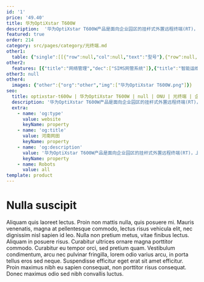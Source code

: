 ```yaml
---
id: '1'
price: '49.40'
title: 华为OptiXstar T600W
description:  '华为OptiXstar T600W产品是面向企业园区的挂杆式外置远程终端(RT)，上行提供一个GE接口，用户侧提供Wi-Fi接入和1个GE以太网接口，为用户提供高清的视频回传服务。'
featured: true
order: 214
category: src/pages/category/光终端.md
other1: 
  table: {"single":[[{"row":null,"col":null,"text":"型号"},{"row":null,"col":null,"text":"华为OptiXstar T600W"}],[{"row":null,"col":null,"text":"尺寸"},{"row":null,"col":null,"text":"220mm x 220mm x 96mm(不含套筒等配件)"}],[{"row":null,"col":null,"text":"重量"},{"row":null,"col":null,"text":"约2.5kg"}],[{"row":null,"col":null,"text":"网络侧接口"},{"row":null,"col":null,"text":"GE（电）"}],[{"row":null,"col":null,"text":"用户侧接口"},{"row":null,"col":null,"text":"1GE+5G Wi-Fi"}],[{"row":null,"col":null,"text":"整机供电"},{"row":null,"col":null,"text":"12V，2A "}],[{"row":null,"col":null,"text":"电源适配器额定输入范围"},{"row":null,"col":null,"text":"100V AC~240V AC， 50/60Hz"}],[{"row":null,"col":null,"text":"典型功耗 "},{"row":null,"col":null,"text":"8W"}],[{"row":null,"col":null,"text":"最大功耗"},{"row":null,"col":null,"text":"9W"}],[{"row":null,"col":null,"text":"工作环境温度"},{"row":null,"col":null,"text":"-40°C ~ +60°C"}],[{"row":null,"col":null,"text":"工作环境湿度"},{"row":null,"col":null,"text":"5% RH ～ 95% RH， 非凝结"}],[{"row":null,"col":null,"text":"防雷规格"},{"row":null,"col":null,"text":"GE：共模 6kV，差模 1.5kV\nAC电源：共模 6kV，差模 6kV"}],[{"row":null,"col":null,"text":"防护等级"},{"row":null,"col":null,"text":"IP65"}],[{"row":null,"col":null,"text":"安装方式"},{"row":null,"col":null,"text":"室外挂杆安装"}]]}
other2:
  features: [{"title":"网络管理","dec":["SIMS网管系统"]},{"title":"智能运维","dec":["流氓ONT检测和自律\n环网检测/PPPoE仿真/DHCP仿真"]},{"title":"安全","dec":["安全启动\nIPv6/IPv4 防火墙\nMAC过滤/IP地址过滤/URL过滤\n防DoS攻击/ARP防攻击"]}]
other3: null
other4:
  images: {"other":{"org":"other","img":["华为OptiXstar T600W.png"]}}
seo:
  title: optixstar-t600w | 华为OptiXstar T600W | null | ONU | 光终端 | 企业光网络
  description: '华为OptiXstar T600W产品是面向企业园区的挂杆式外置远程终端(RT)，上行提供一个GE接口，用户侧提供Wi-Fi接入和1个GE以太网接口，为用户提供高清的视频回传服务。'
  extra:
    - name: 'og:type'
      value: website
      keyName: property
    - name: 'og:title'
      value: 河南网田
      keyName: property
    - name: 'og:description'
      value: '华为OptiXstar T600W产品是面向企业园区的挂杆式外置远程终端(RT)，上行提供一个GE接口，用户侧提供Wi-Fi接入和1个GE以太网接口，为用户提供高清的视频回传服务。'
      keyName: property
    - name: Robots
      value: all
template: product
---
```


# Nulla suscipit

Aliquam quis laoreet lectus. Proin non mattis nulla, quis posuere mi. Mauris venenatis, magna at pellentesque commodo, lectus risus vehicula elit, nec dignissim nisl sapien id leo. Nulla non pretium metus, vitae finibus lectus. Aliquam in posuere risus. Curabitur ultrices ornare magna porttitor commodo. Curabitur eu tempor orci, sed pretium quam. Vestibulum condimentum, arcu nec pulvinar fringilla, lorem odio varius arcu, in porta tellus eros sed neque. Suspendisse efficitur eget erat sit amet efficitur. Proin maximus nibh eu sapien consequat, non porttitor risus consequat. Donec maximus odio sed nibh convallis luctus.